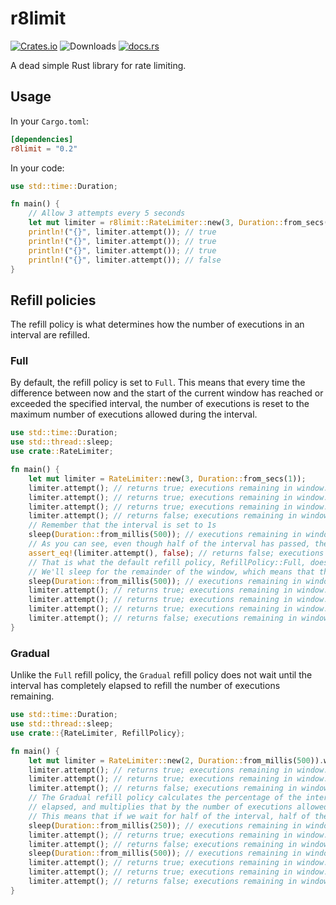 # r8limit
[![Crates.io](https://img.shields.io/crates/v/r8limit)](https://crates.io/crates/r8limit)
![Downloads](https://img.shields.io/crates/d/r8limit)
[![docs.rs](https://img.shields.io/badge/docs.rs-rustdoc-green)](https://docs.rs/r8limit)

A dead simple Rust library for rate limiting.

## Usage
In your `Cargo.toml`:
```toml
[dependencies]
r8limit = "0.2"
```

In your code:
```rust
use std::time::Duration;

fn main() {
    // Allow 3 attempts every 5 seconds
    let mut limiter = r8limit::RateLimiter::new(3, Duration::from_secs(5));
    println!("{}", limiter.attempt()); // true
    println!("{}", limiter.attempt()); // true
    println!("{}", limiter.attempt()); // true
    println!("{}", limiter.attempt()); // false
}
```

## Refill policies
The refill policy is what determines how the number of executions in an interval are refilled.

### Full
By default, the refill policy is set to `Full`. This means that every time the difference between now and the
start of the current window has reached or exceeded the specified interval, the number of executions is reset to
the maximum number of executions allowed during the interval.

```rust
use std::time::Duration;
use std::thread::sleep;
use crate::RateLimiter;

fn main() {
    let mut limiter = RateLimiter::new(3, Duration::from_secs(1));
    limiter.attempt(); // returns true; executions remaining in window: 2
    limiter.attempt(); // returns true; executions remaining in window: 1
    limiter.attempt(); // returns true; executions remaining in window: 0
    limiter.attempt(); // returns false; executions remaining in window: 0
    // Remember that the interval is set to 1s
    sleep(Duration::from_millis(500)); // executions remaining in window: 0
    // As you can see, even though half of the interval has passed, there are still 0 executions available.
    assert_eq!(limiter.attempt(), false); // returns false; executions remaining for window: 0
    // That is what the default refill policy, RefillPolicy::Full, does.
    // We'll sleep for the remainder of the window, which means that the next attempt will reset the window
    sleep(Duration::from_millis(500)); // executions remaining in window: 3
    limiter.attempt(); // returns true; executions remaining in window: 2
    limiter.attempt(); // returns true; executions remaining in window: 1
    limiter.attempt(); // returns true; executions remaining in window: 0
    limiter.attempt(); // returns false; executions remaining in window: 0
}
```

### Gradual
Unlike the `Full` refill policy, the `Gradual` refill policy does not wait until the interval has completely elapsed
to refill the number of executions remaining. 

```rust
use std::time::Duration;
use std::thread::sleep;
use crate::{RateLimiter, RefillPolicy};

fn main() {
    let mut limiter = RateLimiter::new(2, Duration::from_millis(500)).with_refill_policy(RefillPolicy::Gradual);
    limiter.attempt(); // returns true; executions remaining in window: 1
    limiter.attempt(); // returns true; executions remaining in window: 0
    limiter.attempt(); // returns false; executions remaining in window: 0
    // The Gradual refill policy calculates the percentage of the interval which has 
    // elapsed, and multiplies that by the number of executions allowed per interval.
    // This means that if we wait for half of the interval, half of the executions will become available again
    sleep(Duration::from_millis(250)); // executions remaining in window: 1
    limiter.attempt(); // returns true; executions remaining in window: 0
    limiter.attempt(); // returns false; executions remaining in window: 0
    sleep(Duration::from_millis(500)); // executions remaining in window: 2
    limiter.attempt(); // returns true; executions remaining in window: 1
    limiter.attempt(); // returns true; executions remaining in window: 0
    limiter.attempt(); // returns false; executions remaining in window: 0
}
```
